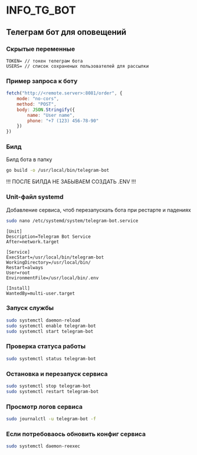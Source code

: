 # INFO_TG_BOT

## Телеграм бот для оповещений

### Скрытые переменные

```env
TOKEN= // токен телеграм бота
USERS= // список сохраненых пользователей для рассылки
```

### Пример запроса к боту

```js
fetch("http://<remote.server>:8081/order", {
    mode: "no-cors",
    method: "POST",
    body: JSON.Stringify({
        name: "User name",
        phone: "+7 (123) 456-78-90"
    })
})
```

### Билд

Билд бота в папку

```bash
go build -o /usr/local/bin/telegram-bot
```

!!! ПОСЛЕ БИЛДА НЕ ЗАБЫВАЕМ СОЗДАТЬ .ENV !!!

### Unit-файл systemd

Добавление сервиса, чтоб перезапускать бота при рестарте и падениях

```bash
sudo nano /etc/systemd/system/telegram-bot.service
```

```nano
[Unit]
Description=Telegram Bot Service
After=network.target

[Service]
ExecStart=/usr/local/bin/telegram-bot
WorkingDirectory=/usr/local/bin/
Restart=always
User=root
EnvironmentFile=/usr/local/bin/.env

[Install]
WantedBy=multi-user.target
```

### Запуск службы

```bash
sudo systemctl daemon-reload
sudo systemctl enable telegram-bot
sudo systemctl start telegram-bot
```

### Проверка статуса работы

```bash
sudo systemctl status telegram-bot
```

### Остановка и перезапуск сервиса

```bash
sudo systemctl stop telegram-bot
sudo systemctl restart telegram-bot
```

### Просмотр логов сервиса

```bash
sudo journalctl -u telegram-bot -f
```

### Если потребоваось обновить конфиг сервиса

```bash
sudo systemctl daemon-reexec
```
